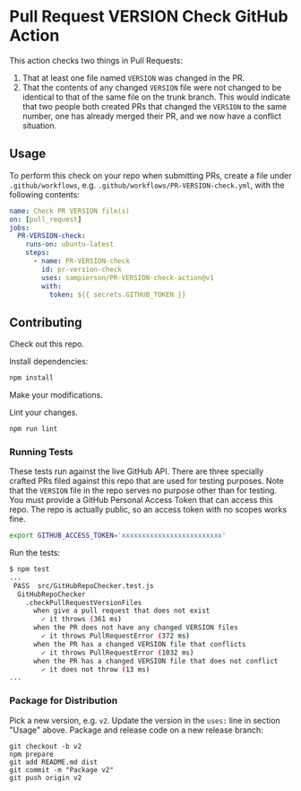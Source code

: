 # Pull Request VERSION Check GitHub Action

This action checks two things in Pull Requests:
1. That at least one file named `VERSION` was changed in the PR.
2. That the contents of any changed `VERSION` file were not changed to be identical to that of the same
   file on the trunk branch.  This would indicate that two people both created PRs that changed the `VERSION`
   to the same number, one has already merged their PR, and we now have a conflict situation.

## Usage

To perform this check on your repo when submitting PRs, create a file under `.github/workflows`,
e.g. `.github/workflows/PR-VERSION-check.yml`, with the following contents:
```yaml
name: Check PR VERSION file(s)
on: [pull_request]
jobs:
  PR-VERSION-check:
    runs-on: ubuntu-latest
    steps:
      - name: PR-VERSION-check
        id: pr-version-check
        uses: sampierson/PR-VERSION-check-action@v1
        with:
          token: ${{ secrets.GITHUB_TOKEN }}
```

## Contributing

Check out this repo.

Install dependencies:

```bash
npm install
```

Make your modifications.

Lint your changes.

```bash
npm run lint
```

### Running Tests

These tests run against the live GitHub API.  There are three specially crafted PRs filed against this repo that are
used for testing purposes.  Note that the `VERSION` file in the repo serves no purpose other than for testing.
You must provide a GitHub Personal Access Token that can access this repo.  The repo is
actually public, so an access token with no scopes works fine.

```bash
export GITHUB_ACCESS_TOKEN='xxxxxxxxxxxxxxxxxxxxxxxxx'
```

Run the tests:

```bash
$ npm test
...
 PASS  src/GitHubRepoChecker.test.js
  GitHubRepoChecker
    .checkPullRequestVersionFiles
      when give a pull request that does not exist
        ✓ it throws (361 ms)
      when the PR does not have any changed VERSION files
        ✓ it throws PullRequestError (372 ms)
      when the PR has a changed VERSION file that conflicts
        ✓ it throws PullRequestError (1032 ms)
      when the PR has a changed VERSION file that does not conflict
        ✓ it does not throw (13 ms)
...
```

### Package for Distribution

Pick a new version, e.g. `v2`.
Update the version in the `uses:` line in section "Usage" above.
Package and release code on a new release branch:

```
git checkout -b v2
npm prepare
git add README.md dist
git commit -m "Package v2"
git push origin v2
```

